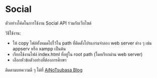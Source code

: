 # Social
ตัวอย่างโค้ดในการใช้งาน Social API ร่วมกับเว็บไซต์

วิธีใช้งาน:
 - ให้ copy ไฟล์ทั้งหมดไปไว้ใน path ที่ติดตั้งโปรแกรมจำลอง web server ต่าง ๆ เช่น appserv หรือ xampp เป็นต้น
 - เรียกใช้งานไฟล์ index.html ที่อยู่ใน root path (โดยเรียกผ่าน web server)
 - เลือกหัวข้อตัวอย่างที่ต้องการศึกษา

ติดตามบทความดี ๆ ได้ที่ <a href="https://ai-no-tsubasa.blogspot.com/">AiNoTsubasa Blog</a>
